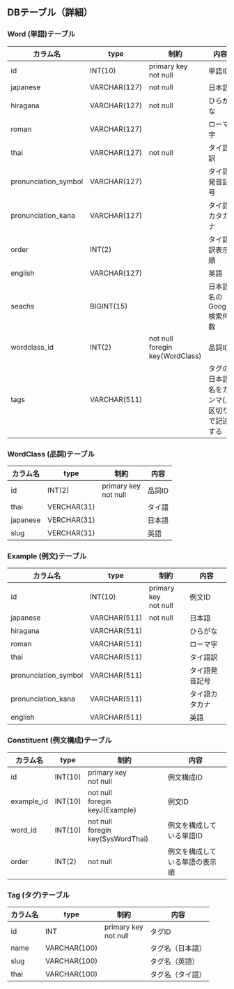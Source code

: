 ## DBテーブル（詳細）
### Word (単語)テーブル
| カラム名      | type          | 制約          |内容
| ------------ | ------------- | ------------- | ------------- |
|id            | INT(10)       | primary key<br>not null | 単語ID | 
|japanese      | VARCHAR(127)  | not null      | 日本語 | 
|hiragana      | VARCHAR(127)  | not null      | ひらがな | 
|roman         | VARCHAR(127)  |               | ローマ字 | 
|thai           | VARCHAR(127) | not null      | タイ語訳 | 
|pronunciation_symbol | VARCHAR(127) |         | タイ語発音記号 | 
|pronunciation_kana   | VARCHAR(127) |         | タイ語カタカナ | 
|order         | INT(2)        |               | タイ語訳表示順 | 
|english       | VARCHAR(127)  |               | 英語 | 
|seachs        | BIGINT(15)    |               | 日本語名のGoogle検索件数 | 
|wordclass_id  | INT(2)        | not null<br>foregin key(WordClass)    | 品詞ID | 
|tags          | VARCHAR(511)  |               | タグの日本語名をカンマ(,)区切りで記述する | 

### WordClass (品詞)テーブル
| カラム名      | type          | 制約          |内容
| ------------ | ------------- | ------------- | ------------- |
|id            | INT(2)        | primary key<br>not null    | 品詞ID | 
|thai          | VERCHAR(31)   |                | タイ語 | 
|japanese      | VERCHAR(31)   |                | 日本語 | 
|slug          | VERCHAR(31)   |                | 英語 | 


### Example (例文)テーブル
| カラム名      | type          | 制約          |内容
| ------------ | ------------- | ------------- | ------------- |
|id            | INT(10)       | primary key<br>not null    | 例文ID | 
|japanese      | VARCHAR(511)  | not null      | 日本語 | 
|hiragana      | VARCHAR(511)  |               | ひらがな | 
|roman         | VARCHAR(511)  |               | ローマ字 | 
|thai          | VARCHAR(511)  |               | タイ語訳 | 
|pronunciation_symbol | VARCHAR(511)    |      | タイ語発音記号 | 
|pronunciation_kana   | VARCHAR(511)    |      | タイ語カタカナ | 
|english       | VARCHAR(511)  |               | 英語 | 

### Constituent (例文構成)テーブル
| カラム名      | type          | 制約          |内容
| ------------ | ------------- | ------------- | ------------- |
|id            | INT(10)       | primary key<br>not null              | 例文構成ID | 
|example_id    | INT(10)       | not null<br>foregin keyJ(Example)    | 例文ID | 
|word_id       | INT(10)       | not null<br>foregin key(SysWordThai) | 例文を構成している単語ID |
|order         | INT(2)        | not null    | 例文を構成している単語の表示順 | 


### Tag (タグ)テーブル
| カラム名      | type          | 制約          |内容
| ------------ | ------------- | ------------- | ------------- |
|id            | INT           | primary key<br>not null  | タグID | 
|name          | VARCHAR(100)  |               | タグ名（日本語） | 
|slug          | VARCHAR(100)  |               | タグ名（英語） | 
|thai          | VARCHAR(100)  |               | タグ名（タイ語） | 
